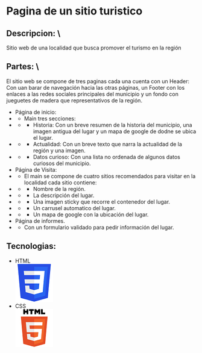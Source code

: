 # Pagina de un sitio turistico 

## Descripcion: \
Sitio web de una localidad que busca promover el turismo en la región

## Partes: \
El sitio web se compone de tres paginas cada una cuenta con un  Header: Con uan barar de navegación hacia las otras páginas, un Footer con los enlaces a las redes sociales principales del municipio y un fondo con jueguetes de madera que 
representativos de la región.
+ Página de inicio:
+ + Main tres secciones:
+ + + Historia: Con un breve resumen de la historia del municipio, una imagen antigua del lugar
y un mapa de google de dodne se ubica el lugar.
+ + + Actualidad: Con un breve texto que narra la actualidad de la región y una imagen.
+ + + Datos curioso: Con una lista no ordenada de algunos datos curiosos del municipio.
+ Página de Visita:
+ + El main se compone de cuatro sitios recomendados para visitar en la localidad cada sitio contiene:
+ + + Nombre de la región.
+ + + La descripción del lugar.
+ + + Una imagen sticky que recorre el contenedor del lugar.
+ + + Un carrusel automatico del lugar.
+ + + Un mapa de google con la ubicación del lugar.
+ Página de informes.
+ + Con un formulario validado para pedir información del lugar.


## Tecnologias:
+ HTML \
![](Assets/LogoCSS.png)
+ CSS \
![](Assets/LogoHTML.png)

